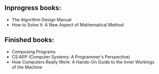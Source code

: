 ## Inprogress books:
- The Algorithm Design Manual
- How to Solve It: A New Aspect of Mathematical Method
  
## Finished books:
- Composing Programs
- CS:APP (Computer Systems: A Programmer's Perspective)
- How Computers Really Work: A Hands-On Guide to the Inner Workings of the Machine
